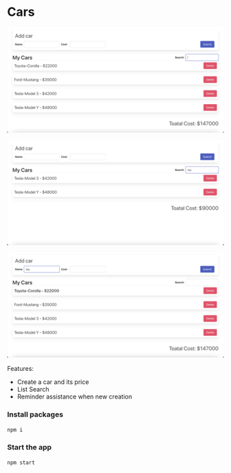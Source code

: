 # Cars

![Image 1](images/image1.png)

![Image 2](images/image2.png)

![Image 3](images/image3.png)

Features:

- Create a car and its price
- List Search
- Reminder assistance when new creation

### Install packages

```bash
npm i
```

### Start the app

```bash
npm start
```
